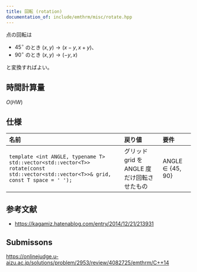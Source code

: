 ```yaml
---
title: 回転 (rotation)
documentation_of: include/emthrm/misc/rotate.hpp
---
```


点の回転は

- $45^\circ$ のとき $(x, y) \rightarrow (x - y, x + y)$、
- $90^\circ$ のとき $(x, y) \rightarrow (-y, x)$

と変換すればよい。


## 時間計算量

$O(HW)$


## 仕様

|名前|戻り値|要件|
|:--|:--|:--|
|`template <int ANGLE, typename T>`<br>`std::vector<std::vector<T>> rotate(const std::vector<std::vector<T>>& grid, const T space = ' ');`|グリッド $\mathrm{grid}$ を $\mathrm{ANGLE}$ 度だけ回転させたもの|$\mathrm{ANGLE} \in \lbrace 45, 90 \rbrace$|


## 参考文献

- https://kagamiz.hatenablog.com/entry/2014/12/21/213931


## Submissons

https://onlinejudge.u-aizu.ac.jp/solutions/problem/2953/review/4082725/emthrm/C++14
